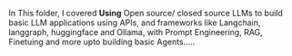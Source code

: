 In This folder, I covered **Using** Open source/ closed source LLMs to build basic LLM applications using APIs, and frameworks like Langchain, langgraph, huggingface and Ollama, with Prompt Engineering, RAG, Finetuing and more upto building basic Agents.....